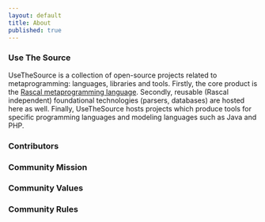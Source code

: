 ```yaml
---
layout: default
title: About
published: true
---
```


### Use The Source

UseTheSource is a collection of open-source projects related to metaprogramming: languages, libraries and tools. Firstly, the core product is the [Rascal metaprogramming language](http://www.rascal-mpl.org). Secondly, reusable (Rascal independent) foundational technologies (parsers, databases) are hosted here as well. Finally, UseTheSource hosts projects which produce tools for specific programming languages and modeling languages such as Java and PHP.

### Contributors


### Community Mission

### Community Values

### Community Rules


